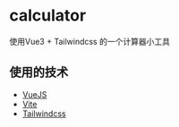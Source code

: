 # calculator 

使用Vue3 + Tailwindcss 的一个计算器小工具

## 使用的技术
- [VueJS](https://vuejs.org/)
-	[Vite](https://vitejs.dev/)
- [Tailwindcss](https://tailwindcss.com/)


